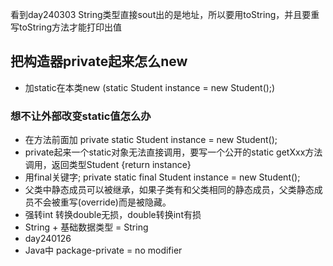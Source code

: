 看到day240303
String类型直接sout出的是地址，所以要用toString，并且要重写toString方法才能打印出值
## 把构造器private起来怎么new
* 加static在本类new  (static Student instance = new Student();)
### 想不让外部改变static值怎么办
* 在方法前面加 private static Student instance = new Student();
* private起来一个static对象无法直接调用，要写一个公开的static getXxx方法调用，返回类型Student {return instance}
* 用final关键字;  private static final Student instance = new Student();
* 父类中静态成员可以被继承，如果子类有和父类相同的静态成员，父类静态成员不会被重写(override)而是被隐藏。
* 强转int 转换double无损，double转换int有损
* String + 基础数据类型 = String
* day240126
* Java中 package-private = no modifier